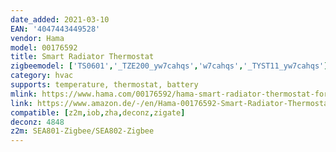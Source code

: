 ```yaml
---
date_added: 2021-03-10
EAN: '4047443449528'
vendor: Hama
model: 00176592
title: Smart Radiator Thermostat
zigbeemodel: ['TS0601','_TZE200_yw7cahqs','w7cahqs','_TYST11_yw7cahqs']
category: hvac
supports: temperature, thermostat, battery
mlink: https://www.hama.com/00176592/hama-smart-radiator-thermostat-for-hama-wlan-heating-control
link: https://www.amazon.de/-/en/Hama-00176592-Smart-Radiator-Thermostat/dp/B08GSQQS81
compatible: [z2m,iob,zha,deconz,zigate]
deconz: 4848
z2m: SEA801-Zigbee/SEA802-Zigbee
---
```

